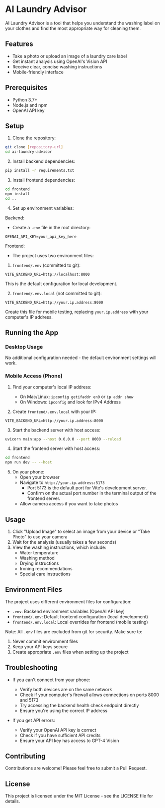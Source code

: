 # AI Laundry Advisor

AI Laundry Advisor is a tool that helps you understand the washing label on your clothes and find the most appropriate way for cleaning them.

## Features
- Take a photo or upload an image of a laundry care label
- Get instant analysis using OpenAI's Vision API
- Receive clear, concise washing instructions
- Mobile-friendly interface

## Prerequisites
- Python 3.7+
- Node.js and npm
- OpenAI API key

## Setup

1. Clone the repository:
```bash
git clone [repository-url]
cd ai-laundry-advisor
```

2. Install backend dependencies:
```bash
pip install -r requirements.txt
```

3. Install frontend dependencies:
```bash
cd frontend
npm install
cd ..
```

4. Set up environment variables:

Backend:
- Create a `.env` file in the root directory:
```
OPENAI_API_KEY=your_api_key_here
```

Frontend:
- The project uses two environment files:

1. `frontend/.env` (committed to git):
```
VITE_BACKEND_URL=http://localhost:8000
```
This is the default configuration for local development.

2. `frontend/.env.local` (not committed to git):
```
VITE_BACKEND_URL=http://your.ip.address:8000
```
Create this file for mobile testing, replacing `your.ip.address` with your computer's IP address.

## Running the App

### Desktop Usage
No additional configuration needed - the default environment settings will work.

### Mobile Access (Phone)

1. Find your computer's local IP address:
   - On Mac/Linux: `ipconfig getifaddr en0` or `ip addr show`
   - On Windows: `ipconfig` and look for IPv4 Address

2. Create `frontend/.env.local` with your IP:
```
VITE_BACKEND_URL=http://your.ip.address:8000
```

3. Start the backend server with host access:
```bash
uvicorn main:app --host 0.0.0.0 --port 8000 --reload
```

4. Start the frontend server with host access:
```bash
cd frontend
npm run dev -- --host
```

5. On your phone:
   - Open your browser
   - Navigate to `http://your.ip.address:5173`
      - Port 5173 is the default port for Vite's development server.
      - Confirm on the actual port number in the terminal output of the frontend server.
   - Allow camera access if you want to take photos

## Usage

1. Click "Upload Image" to select an image from your device or "Take Photo" to use your camera
2. Wait for the analysis (usually takes a few seconds)
3. View the washing instructions, which include:
   - Water temperature
   - Washing method
   - Drying instructions
   - Ironing recommendations
   - Special care instructions

## Environment Files

The project uses different environment files for configuration:

- `.env`: Backend environment variables (OpenAI API key)
- `frontend/.env`: Default frontend configuration (local development)
- `frontend/.env.local`: Local overrides for frontend (mobile testing)

Note: All `.env` files are excluded from git for security. Make sure to:
1. Never commit environment files
2. Keep your API keys secure
3. Create appropriate `.env` files when setting up the project

## Troubleshooting

- If you can't connect from your phone:
  - Verify both devices are on the same network
  - Check if your computer's firewall allows connections on ports 8000 and 5173
  - Try accessing the backend health check endpoint directly
  - Ensure you're using the correct IP address

- If you get API errors:
  - Verify your OpenAI API key is correct
  - Check if you have sufficient API credits
  - Ensure your API key has access to GPT-4 Vision

## Contributing

Contributions are welcome! Please feel free to submit a Pull Request.

## License

This project is licensed under the MIT License - see the LICENSE file for details.
